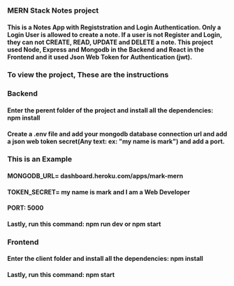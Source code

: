 ### MERN Stack Notes project
#### This is a Notes App with Registstration and Login Authentication. Only a Login User is allowed to create a note. If a user is not Register and Login, they can not CREATE, READ, UPDATE and DELETE a note. This project used Node, Express and Mongodb in the Backend and React in the Frontend and it used Json Web Token for Authentication (jwt).

### To view the project, These are the instructions

### Backend
#### Enter the perent folder of the project and install all the dependencies: npm install
#### Create a .env file and add your mongodb database connection url and add a json web token secret(Any text: ex: "my name is mark") and add a port.

### This is an Example
#### MONGODB_URL= dashboard.heroku.com/apps/mark-mern
#### TOKEN_SECRET= my name is mark and I am a Web Developer
#### PORT: 5000
#### Lastly, run this command:  npm run dev  or  npm start

### Frontend
#### Enter the client folder and install all the dependencies: npm install
#### Lastly, run this command: npm start

